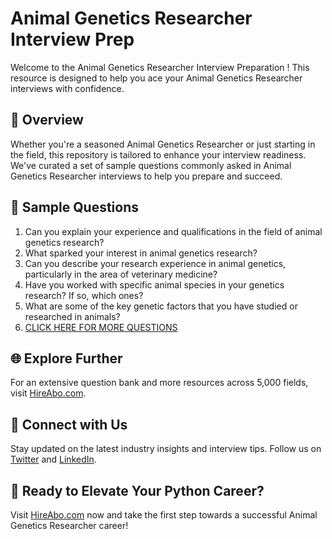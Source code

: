 # Animal Genetics Researcher Interview Prep

Welcome to the Animal Genetics Researcher Interview Preparation ! This resource is designed to help you ace your Animal Genetics Researcher interviews with confidence.

## 🚀 Overview

Whether you're a seasoned Animal Genetics Researcher or just starting in the field, this repository is tailored to enhance your interview readiness. We've curated a set of sample questions commonly asked in Animal Genetics Researcher interviews to help you prepare and succeed.

## 📝 Sample Questions

1. Can you explain your experience and qualifications in the field of animal genetics research?
2. What sparked your interest in animal genetics research?
3. Can you describe your research experience in animal genetics, particularly in the area of veterinary medicine?
4. Have you worked with specific animal species in your genetics research? If so, which ones?
5. What are some of the key genetic factors that you have studied or researched in animals?
6. [CLICK HERE FOR MORE QUESTIONS](https://hireabo.com/job/24_2_27/Animal%20Genetics%20Researcher)

## 🌐 Explore Further

For an extensive question bank and more resources across 5,000 fields, visit [HireAbo.com](https://www.hireabo.com).

## 📱 Connect with Us

Stay updated on the latest industry insights and interview tips. Follow us on [Twitter](https://twitter.com/hireabo) and [LinkedIn](https://www.linkedin.com/in/hire-abo-3609972a8/).

## 🚀 Ready to Elevate Your Python Career?

Visit [HireAbo.com](https://www.hireabo.com) now and take the first step towards a successful Animal Genetics Researcher career!